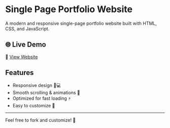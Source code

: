 # Single Page Portfolio Website

A modern and responsive single-page portfolio website built with HTML, CSS, and JavaScript.

## 🌐 Live Demo  
🔗 [View Website]([https://warrior2405.github.io/Single-Page-Portfolio-Website/])

## Features  
- Responsive design 📱💻  
- Smooth scrolling & animations 🎨  
- Optimized for fast loading ⚡  
- Easy to customize 🔧  

---
Feel free to fork and customize! 🚀
